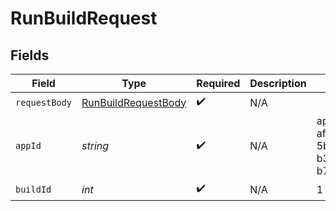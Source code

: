 # RunBuildRequest


## Fields

| Field                                                                 | Type                                                                  | Required                                                              | Description                                                           | Example                                                               |
| --------------------------------------------------------------------- | --------------------------------------------------------------------- | --------------------------------------------------------------------- | --------------------------------------------------------------------- | --------------------------------------------------------------------- |
| `requestBody`                                                         | [RunBuildRequestBody](../../Models/Operations/RunBuildRequestBody.md) | :heavy_check_mark:                                                    | N/A                                                                   |                                                                       |
| `appId`                                                               | *string*                                                              | :heavy_check_mark:                                                    | N/A                                                                   | app-af469a92-5b45-4565-b3c4-b79878de67d2                              |
| `buildId`                                                             | *int*                                                                 | :heavy_check_mark:                                                    | N/A                                                                   | 1                                                                     |